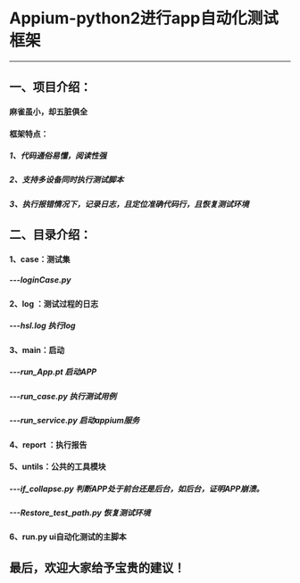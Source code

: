 # Appium-python2进行app自动化测试框架

---
## 一、项目介绍：
#### 麻雀虽小，却五脏俱全
#### 框架特点：
##### 1、代码通俗易懂，阅读性强
##### 2、支持多设备同时执行测试脚本
##### 3、执行报错情况下，记录日志，且定位准确代码行，且恢复测试环境
## 二、目录介绍：

#### 1、case：测试集
##### ---loginCase.py   
#### 2、log ：测试过程的日志
##### ---hsl.log  执行log
#### 3、main：启动
##### ---run_App.pt   启动APP
##### ---run_case.py  执行测试用例
##### ---run_service.py  启动appium服务
#### 4、report ：执行报告
#### 5、untils：公共的工具模块
##### ---if_collapse.py  判断APP处于前台还是后台，如后台，证明APP崩溃。
##### ---Restore_test_path.py   恢复测试环境
#### 6、run.py  ui自动化测试的主脚本

## 最后，欢迎大家给予宝贵的建议！

